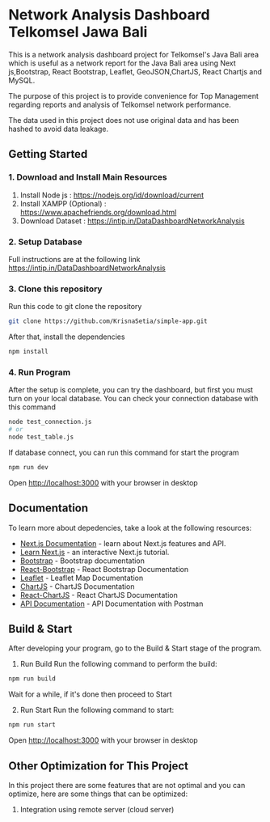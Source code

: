 # Network Analysis Dashboard Telkomsel Jawa Bali
This is a network analysis dashboard project for Telkomsel's Java Bali area which is useful as a network report for the Java Bali area using Next js,Bootstrap, React Bootstrap, Leaflet, GeoJSON,ChartJS, React Chartjs and MySQL. 

The purpose of this project is to provide convenience for Top Management regarding reports and analysis of Telkomsel network performance.

The data used in this project does not use original data and has been hashed to avoid data leakage.
## Getting Started
### 1. Download and Install Main Resources
1. Install Node js : https://nodejs.org/id/download/current
2. Install XAMPP (Optional) : https://www.apachefriends.org/download.html
3. Download Dataset : https://intip.in/DataDashboardNetworkAnalysis
### 2. Setup Database
Full instructions are at the following link https://intip.in/DataDashboardNetworkAnalysis
### 3. Clone this repository
Run this code to git clone the repository
```bash
git clone https://github.com/KrisnaSetia/simple-app.git
```
After that, install the dependencies
```bash
npm install
```
### 4. Run Program
After the setup is complete, you can try the dashboard, but first you must turn on your local database. 
You can check your connection database with this command
```bash
node test_connection.js
# or
node test_table.js
```
If database connect, you can run this command for start the program
```bash
npm run dev
```
Open [http://localhost:3000](http://localhost:3000) with your browser in desktop


## Documentation

To learn more about depedencies, take a look at the following resources:

- [Next.js Documentation](https://nextjs.org/docs) - learn about Next.js features and API.
- [Learn Next.js](https://nextjs.org/learn-pages-router) - an interactive Next.js tutorial.
- [Bootstrap](https://getbootstrap.com/docs/5.3/getting-started/introduction/) - Bootstrap documentation
- [React-Bootstrap](https://react-bootstrap.netlify.app/docs/getting-started/introduction) - React Bootstrap Documentation
- [Leaflet](https://leafletjs.com/index.html) - Leaflet Map Documentation
- [ChartJS](https://www.chartjs.org/docs/latest/) - ChartJS Documentation
- [React-ChartJS](https://react-chartjs-2.js.org/) - React ChartJS Documentation
- [API Documentation](https://documenter.getpostman.com/view/40227475/2sAYQcDpuW#8c3bff3c-3023-4e19-9dc9-91728ef6d2d0) - API Documentation with Postman


## Build & Start
After developing your program, go to the Build & Start stage of the program.
1. Run Build
Run the following command to perform the build:
```bash
npm run build
```
Wait for a while, if it's done then proceed to Start

2. Run Start
Run the following command to start:
```bash
npm run start
```
Open [http://localhost:3000](http://localhost:3000) with your browser in desktop

## Other Optimization for This Project
In this project there are some features that are not optimal and you can optimize, here are some things that can be optimized: 
1. Integration using remote server (cloud server)

